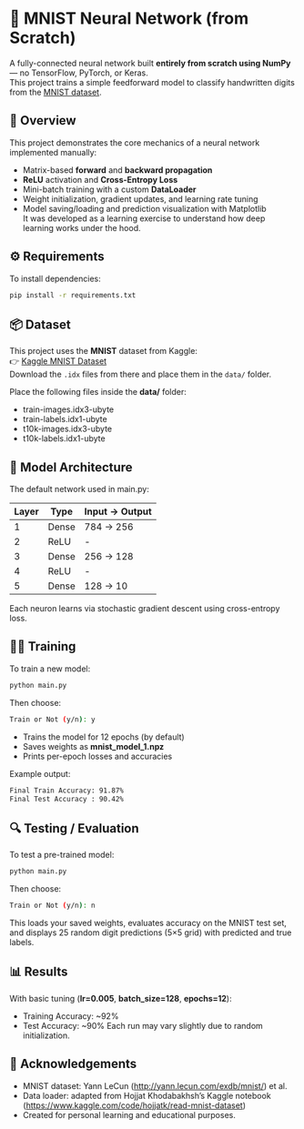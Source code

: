 # 🧠 MNIST Neural Network (from Scratch)
A fully-connected neural network built **entirely from scratch using NumPy** — no TensorFlow, PyTorch, or Keras.  
This project trains a simple feedforward model to classify handwritten digits from the [MNIST dataset](http://yann.lecun.com/exdb/mnist/).

## 🚀 Overview
This project demonstrates the core mechanics of a neural network implemented manually:
- Matrix-based **forward** and **backward propagation**
- **ReLU** activation and **Cross-Entropy Loss**
- Mini-batch training with a custom **DataLoader**
- Weight initialization, gradient updates, and learning rate tuning
- Model saving/loading and prediction visualization with Matplotlib  
It was developed as a learning exercise to understand how deep learning works under the hood.


## ⚙️ Requirements
To install dependencies:
```bash
pip install -r requirements.txt
```

## 📦 Dataset
This project uses the **MNIST** dataset from Kaggle:  
👉 [Kaggle MNIST Dataset](https://www.kaggle.com/datasets/hojjatk/mnist-dataset)  
Download the `.idx` files from there and place them in the `data/` folder.

Place the following files inside the **data/** folder:
- train-images.idx3-ubyte
- train-labels.idx1-ubyte
- t10k-images.idx3-ubyte
- t10k-labels.idx1-ubyte

## 🧠 Model Architecture
The default network used in main.py:

| Layer                                                                        | Type  | Input → Output |
| ---------------------------------------------------------------------------- | ----- | -------------- |
| 1                                                                            | Dense | 784 → 256      |
| 2                                                                            | ReLU  | -              |
| 3                                                                            | Dense | 256 → 128      |
| 4                                                                            | ReLU  | -              |
| 5                                                                            | Dense | 128 → 10       |

Each neuron learns via stochastic gradient descent using cross-entropy loss. 



## 🏋️‍♂️ Training
To train a new model:
```bash
python main.py
```

Then choose:
```bash
Train or Not (y/n): y
```
- Trains the model for 12 epochs (by default)
- Saves weights as **mnist_model_1.npz**
- Prints per-epoch losses and accuracies

Example output:
```bash
Final Train Accuracy: 91.87%
Final Test Accuracy : 90.42%
```

## 🔍 Testing / Evaluation
To test a pre-trained model:
```bash
python main.py
```

Then choose:
```bash
Train or Not (y/n): n
```
This loads your saved weights, evaluates accuracy on the MNIST test set, and displays 25 random digit predictions (5×5 grid) with predicted and true labels.

## 📊 Results
With basic tuning (**lr=0.005**, **batch_size=128**, **epochs=12**):
- Training Accuracy: ~92%
- Test Accuracy: ~90%
Each run may vary slightly due to random initialization.

## 🙌 Acknowledgements
- MNIST dataset: Yann LeCun (http://yann.lecun.com/exdb/mnist/) et al.
- Data loader: adapted from Hojjat Khodabakhsh’s Kaggle notebook (https://www.kaggle.com/code/hojjatk/read-mnist-dataset)
- Created for personal learning and educational purposes.
